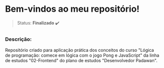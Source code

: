 # Bem-vindos ao meu repositório!

>Status: **Finalizado** ✔️

##

### **Descrição:** 

Repositório criado para aplicação prática dos conceitos do curso "Lógica de programação: comece em lógica com o jogo Pong e JavaScript" da linha de estudos "02-Frontend" do plano de estudos "Desenvolvedor Padawan".
